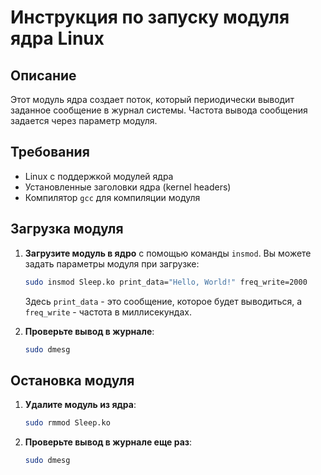 # Инструкция по запуску модуля ядра Linux

## Описание

Этот модуль ядра создает поток, который периодически выводит заданное сообщение в журнал системы. Частота вывода сообщения задается через параметр модуля.

## Требования

- Linux с поддержкой модулей ядра
- Установленные заголовки ядра (kernel headers)
- Компилятор `gcc` для компиляции модуля

## Загрузка модуля

1. **Загрузите модуль в ядро** с помощью команды `insmod`. Вы можете задать параметры модуля при загрузке:

    ```bash
    sudo insmod Sleep.ko print_data="Hello, World!" freq_write=2000
    ```

    Здесь `print_data` - это сообщение, которое будет выводиться, а `freq_write` - частота в миллисекундах.

2. **Проверьте вывод в журнале**:

    ```bash
    sudo dmesg
    ```

## Остановка модуля

1. **Удалите модуль из ядра**:

    ```bash
    sudo rmmod Sleep.ko
    ```

2. **Проверьте вывод в журнале еще раз**:

    ```bash
    sudo dmesg
    ```
